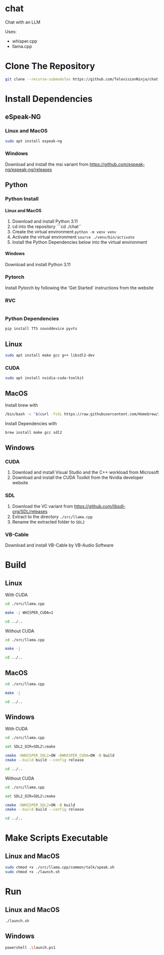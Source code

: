 # chat
Chat with an LLM

Uses:
- whisper.cpp
- llama.cpp


# Clone The Repository
```bash
git clone --recurse-submodules https://github.com/TelevisionNinja/chat.git
```


# Install Dependencies

## eSpeak-NG
### Linux and MacOS
```bash
sudo apt install espeak-ng
```

### Windows
Download and install the msi variant from https://github.com/espeak-ng/espeak-ng/releases

## Python
### Python Install
#### Linux and MacOS
1. Download and install Python 3.11
2. cd into the repository ```cd ./chat``
3. Create the virtual environment ```python -m venv venv```
4. Activate the virtual environment ```source ./venv/bin/activate```
5. Install the Python Dependencies below into the virtual environment

#### Windows
Download and install Python 3.11


### Pytorch
Install Pytorch by following the 'Get Started' instructions from the website

### RVC
```bash
```

### Python Dependencies
```bash
pip install TTS sounddevice pyvts
```

## Linux
```bash
sudo apt install make gcc g++ libsdl2-dev
```

### CUDA
```bash
sudo apt install nvidia-cuda-toolkit
```

## MacOS
Install brew with
```bash
/bin/bash -c "$(curl -fsSL https://raw.githubusercontent.com/Homebrew/install/HEAD/install.sh)"
```
Install Dependencies with
```bash
brew install make gcc sdl2
```

## Windows
### CUDA
1. Download and install Visual Studio and the C++ workload from Microsoft
2. Download and install the CUDA Toolkit from the Nvidia developer website

### SDL
1. Download the VC variant from https://github.com/libsdl-org/SDL/releases
2. Extract to the directory ```./src/llama.cpp```
3. Rename the extracted folder to ```SDL2```

### VB-Cable
Download and install VB-Cable by VB-Audio Software


# Build

## Linux
With CUDA
```bash
cd ./src/llama.cpp

make -j WHISPER_CUDA=1

cd ../..
```

Without CUDA
```bash
cd ./src/llama.cpp

make -j

cd ../..
```

## MacOS
```bash
cd ./src/llama.cpp

make -j

cd ../..
```

## Windows
With CUDA
```bash
cd ./src/llama.cpp

set SDL2_DIR=SDL2\cmake

cmake -DWHISPER_SDL2=ON -DWHISPER_CUDA=ON -B build
cmake --build build --config release

cd ../..
```

Without CUDA
```bash
cd ./src/llama.cpp

set SDL2_DIR=SDL2\cmake

cmake -DWHISPER_SDL2=ON -B build
cmake --build build --config release

cd ../..
```


# Make Scripts Executable

## Linux and MacOS
```bash
sudo chmod +x ./src/llama.cpp/common/talk/speak.sh
sudo chmod +x ./launch.sh
```


# Run

## Linux and MacOS
```bash
./launch.sh
```

## Windows
```bash
powershell .\launch.ps1
```
